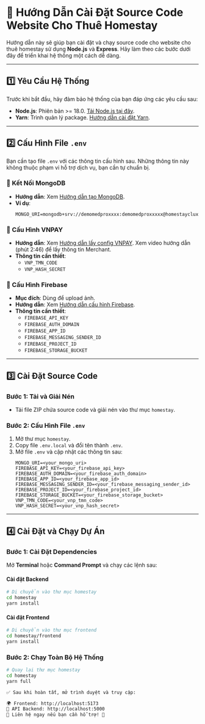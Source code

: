 # 🚀 Hướng Dẫn Cài Đặt Source Code Website Cho Thuê Homestay

Hướng dẫn này sẽ giúp bạn cài đặt và chạy source code cho website cho thuê homestay sử dụng **Node.js** và **Express**. Hãy làm theo các bước dưới đây để triển khai hệ thống một cách dễ dàng.

---

## 1️⃣ Yêu Cầu Hệ Thống

Trước khi bắt đầu, hãy đảm bảo hệ thống của bạn đáp ứng các yêu cầu sau:

- **Node.js**: Phiên bản >= 18.0. [Tải Node.js tại đây](https://nodejs.org/).
- **Yarn**: Trình quản lý package. [Hướng dẫn cài đặt Yarn](https://yarnpkg.com/getting-started/install).

---

## 2️⃣ Cấu Hình File `.env`

Bạn cần tạo file `.env` với các thông tin cấu hình sau. Những thông tin này không thuộc phạm vi hỗ trợ dịch vụ, bạn cần tự chuẩn bị.

### 🔹 Kết Nối MongoDB
- **Hướng dẫn**: Xem [Hướng dẫn tạo MongoDB](https://www.mongodb.com/docs/manual/installation/).
- **Ví dụ**:
  ```
  MONGO_URI=mongodb+srv://demomedproxxxx:demomedproxxxxx@homestaycluxlys.ntflq.mongodb.net/
  ```

### 🔹 Cấu Hình VNPAY
- **Hướng dẫn**: Xem [Hướng dẫn lấy config VNPAY](https://sandbox.vnpayment.vn/). Xem video hướng dẫn (phút 2:46) để lấy thông tin Merchant.
- **Thông tin cần thiết**:
  - `VNP_TMN_CODE`
  - `VNP_HASH_SECRET`

### 🔹 Cấu Hình Firebase
- **Mục đích**: Dùng để upload ảnh.
- **Hướng dẫn**: Xem [Hướng dẫn cấu hình Firebase](https://firebase.google.com/docs/web/setup).
- **Thông tin cần thiết**:
  - `FIREBASE_API_KEY`
  - `FIREBASE_AUTH_DOMAIN`
  - `FIREBASE_APP_ID`
  - `FIREBASE_MESSAGING_SENDER_ID`
  - `FIREBASE_PROJECT_ID`
  - `FIREBASE_STORAGE_BUCKET`

---

## 3️⃣ Cài Đặt Source Code

### Bước 1: Tải và Giải Nén
- Tải file ZIP chứa source code và giải nén vào thư mục `homestay`.

### Bước 2: Cấu Hình File `.env`
1. Mở thư mục `homestay`.
2. Copy file `.env.local` và đổi tên thành `.env`.
3. Mở file `.env` và cập nhật các thông tin sau:
   ```
   MONGO_URI=<your_mongo_uri>
   FIREBASE_API_KEY=<your_firebase_api_key>
   FIREBASE_AUTH_DOMAIN=<your_firebase_auth_domain>
   FIREBASE_APP_ID=<your_firebase_app_id>
   FIREBASE_MESSAGING_SENDER_ID=<your_firebase_messaging_sender_id>
   FIREBASE_PROJECT_ID=<your_firebase_project_id>
   FIREBASE_STORAGE_BUCKET=<your_firebase_storage_bucket>
   VNP_TMN_CODE=<your_vnp_tmn_code>
   VNP_HASH_SECRET=<your_vnp_hash_secret>
   ```

---

## 4️⃣ Cài Đặt và Chạy Dự Án

### Bước 1: Cài Đặt Dependencies
Mở **Terminal** hoặc **Command Prompt** và chạy các lệnh sau:

#### Cài đặt Backend
```bash
# Di chuyển vào thư mục homestay
cd homestay
yarn install
```

#### Cài đặt Frontend
```bash
# Di chuyển vào thư mục frontend
cd homestay/frontend
yarn install
```

### Bước 2: Chạy Toàn Bộ Hệ Thống
```bash
# Quay lại thư mục homestay
cd homestay
yarn full

✅ Sau khi hoàn tất, mở trình duyệt và truy cập:

🌍 Frontend: http://localhost:5173
🔗 API Backend: http://localhost:5000
📩 Liên hệ ngay nếu bạn cần hỗ trợ! 🚀